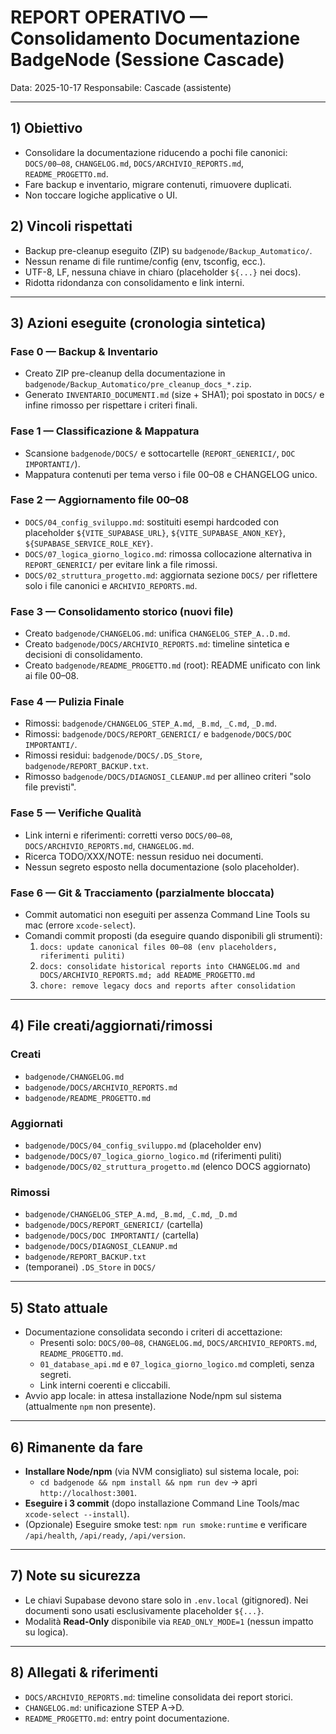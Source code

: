 # REPORT OPERATIVO — Consolidamento Documentazione BadgeNode (Sessione Cascade)

Data: 2025-10-17
Responsabile: Cascade (assistente)

---

## 1) Obiettivo
- Consolidare la documentazione riducendo a pochi file canonici: `DOCS/00–08`, `CHANGELOG.md`, `DOCS/ARCHIVIO_REPORTS.md`, `README_PROGETTO.md`.
- Fare backup e inventario, migrare contenuti, rimuovere duplicati.
- Non toccare logiche applicative o UI.

## 2) Vincoli rispettati
- Backup pre-cleanup eseguito (ZIP) su `badgenode/Backup_Automatico/`.
- Nessun rename di file runtime/config (env, tsconfig, ecc.).
- UTF-8, LF, nessuna chiave in chiaro (placeholder `${...}` nei docs).
- Ridotta ridondanza con consolidamento e link interni.

---

## 3) Azioni eseguite (cronologia sintetica)

### Fase 0 — Backup & Inventario
- Creato ZIP pre-cleanup della documentazione in `badgenode/Backup_Automatico/pre_cleanup_docs_*.zip`.
- Generato `INVENTARIO_DOCUMENTI.md` (size + SHA1); poi spostato in `DOCS/` e infine rimosso per rispettare i criteri finali.

### Fase 1 — Classificazione & Mappatura
- Scansione `badgenode/DOCS/` e sottocartelle (`REPORT_GENERICI/`, `DOC IMPORTANTI/`).
- Mappatura contenuti per tema verso i file 00–08 e CHANGELOG unico.

### Fase 2 — Aggiornamento file 00–08
- `DOCS/04_config_sviluppo.md`: sostituiti esempi hardcoded con placeholder `${VITE_SUPABASE_URL}`, `${VITE_SUPABASE_ANON_KEY}`, `${SUPABASE_SERVICE_ROLE_KEY}`.
- `DOCS/07_logica_giorno_logico.md`: rimossa collocazione alternativa in `REPORT_GENERICI/` per evitare link a file rimossi.
- `DOCS/02_struttura_progetto.md`: aggiornata sezione `DOCS/` per riflettere solo i file canonici e `ARCHIVIO_REPORTS.md`.

### Fase 3 — Consolidamento storico (nuovi file)
- Creato `badgenode/CHANGELOG.md`: unifica `CHANGELOG_STEP_A..D.md`.
- Creato `badgenode/DOCS/ARCHIVIO_REPORTS.md`: timeline sintetica e decisioni di consolidamento.
- Creato `badgenode/README_PROGETTO.md` (root): README unificato con link ai file 00–08.

### Fase 4 — Pulizia Finale
- Rimossi: `badgenode/CHANGELOG_STEP_A.md`, `_B.md`, `_C.md`, `_D.md`.
- Rimossi: `badgenode/DOCS/REPORT_GENERICI/` e `badgenode/DOCS/DOC IMPORTANTI/`.
- Rimossi residui: `badgenode/DOCS/.DS_Store`, `badgenode/REPORT_BACKUP.txt`.
- Rimosso `badgenode/DOCS/DIAGNOSI_CLEANUP.md` per allineo criteri "solo file previsti".

### Fase 5 — Verifiche Qualità
- Link interni e riferimenti: corretti verso `DOCS/00–08`, `DOCS/ARCHIVIO_REPORTS.md`, `CHANGELOG.md`.
- Ricerca TODO/XXX/NOTE: nessun residuo nei documenti.
- Nessun segreto esposto nella documentazione (solo placeholder).

### Fase 6 — Git & Tracciamento (parzialmente bloccata)
- Commit automatici non eseguiti per assenza Command Line Tools su mac (errore `xcode-select`).
- Comandi commit proposti (da eseguire quando disponibili gli strumenti):
  1. `docs: update canonical files 00–08 (env placeholders, riferimenti puliti)`
  2. `docs: consolidate historical reports into CHANGELOG.md and DOCS/ARCHIVIO_REPORTS.md; add README_PROGETTO.md`
  3. `chore: remove legacy docs and reports after consolidation`

---

## 4) File creati/aggiornati/rimossi

### Creati
- `badgenode/CHANGELOG.md`
- `badgenode/DOCS/ARCHIVIO_REPORTS.md`
- `badgenode/README_PROGETTO.md`

### Aggiornati
- `badgenode/DOCS/04_config_sviluppo.md` (placeholder env)
- `badgenode/DOCS/07_logica_giorno_logico.md` (riferimenti puliti)
- `badgenode/DOCS/02_struttura_progetto.md` (elenco DOCS aggiornato)

### Rimossi
- `badgenode/CHANGELOG_STEP_A.md`, `_B.md`, `_C.md`, `_D.md`
- `badgenode/DOCS/REPORT_GENERICI/` (cartella)
- `badgenode/DOCS/DOC IMPORTANTI/` (cartella)
- `badgenode/DOCS/DIAGNOSI_CLEANUP.md`
- `badgenode/REPORT_BACKUP.txt`
- (temporanei) `.DS_Store` in `DOCS/`

---

## 5) Stato attuale
- Documentazione consolidata secondo i criteri di accettazione:
  - Presenti solo: `DOCS/00–08`, `CHANGELOG.md`, `DOCS/ARCHIVIO_REPORTS.md`, `README_PROGETTO.md`.
  - `01_database_api.md` e `07_logica_giorno_logico.md` completi, senza segreti.
  - Link interni coerenti e cliccabili.
- Avvio app locale: in attesa installazione Node/npm sul sistema (attualmente `npm` non presente).

---

## 6) Rimanente da fare
- **Installare Node/npm** (via NVM consigliato) sul sistema locale, poi:
  - `cd badgenode && npm install && npm run dev` → apri `http://localhost:3001`.
- **Eseguire i 3 commit** (dopo installazione Command Line Tools/mac `xcode-select --install`).
- (Opzionale) Eseguire smoke test: `npm run smoke:runtime` e verificare `/api/health`, `/api/ready`, `/api/version`.

---

## 7) Note su sicurezza
- Le chiavi Supabase devono stare solo in `.env.local` (gitignored). Nei documenti sono usati esclusivamente placeholder `${...}`.
- Modalità **Read-Only** disponibile via `READ_ONLY_MODE=1` (nessun impatto su logica).

---

## 8) Allegati & riferimenti
- `DOCS/ARCHIVIO_REPORTS.md`: timeline consolidata dei report storici.
- `CHANGELOG.md`: unificazione STEP A→D.
- `README_PROGETTO.md`: entry point documentazione.

